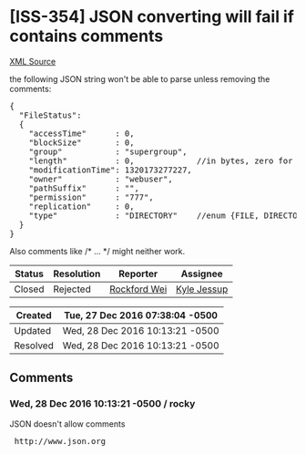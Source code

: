 # [ISS-354] JSON converting will fail if contains comments

[XML Source](../xml/ISS-354.xml)
<p><p>the following JSON string won't be able to parse unless removing the comments:</p>

<div class="code panel" style="border-width: 1px;"><div class="codeContent panelContent">
<pre class="code-java">
{
  <span class="code-quote">"FileStatus"</span>:
  {
    <span class="code-quote">"accessTime"</span>      : 0,
    <span class="code-quote">"blockSize"</span>       : 0,
    <span class="code-quote">"group"</span>           : <span class="code-quote">"supergroup"</span>,
    <span class="code-quote">"length"</span>          : 0,             <span class="code-comment">//in bytes, zero <span class="code-keyword">for</span> directories
</span>    <span class="code-quote">"modificationTime"</span>: 1320173277227,
    <span class="code-quote">"owner"</span>           : <span class="code-quote">"webuser"</span>,
    <span class="code-quote">"pathSuffix"</span>      : "",
    <span class="code-quote">"permission"</span>      : <span class="code-quote">"777"</span>,
    <span class="code-quote">"replication"</span>     : 0,
    <span class="code-quote">"type"</span>            : <span class="code-quote">"DIRECTORY"</span>    <span class="code-comment">//<span class="code-keyword">enum</span> {FILE, DIRECTORY, SYMLINK}
</span>  }
}
</pre>
</div></div>

<p>Also comments like /* ... */ might neither work.</p></p>





Status|Resolution|Reporter|Assignee
------|----------|--------|--------
Closed|Rejected|[Rockford Wei](rocky)|[Kyle Jessup]($kjessup)





Created|Tue, 27 Dec 2016 07:38:04 -0500
-------|--------------
Updated|Wed, 28 Dec 2016 10:13:21 -0500
Resolved|Wed, 28 Dec 2016 10:13:21 -0500


## Comments




### Wed, 28 Dec 2016 10:13:21 -0500 / rocky 

<p><p>JSON doesn't allow comments</p>

<div class="code panel" style="border-width: 1px;"><div class="codeContent panelContent">
<pre class="code-java">
 http:<span class="code-comment">//www.json.org</span>
</pre>
</div></div></p>


